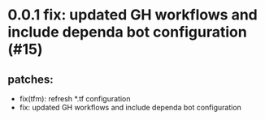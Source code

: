 # 0.0.1 fix: updated GH workflows and include dependa bot configuration (#15)

## patches:
* fix(tfm): refresh *.tf configuration
* fix: updated GH workflows and include dependa bot configuration

